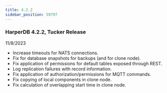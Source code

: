 ```yaml
---
title: 4.2.2
sidebar_position: 59797
---
```


### HarperDB 4.2.2, Tucker Release
11/8/2023

* Increase timeouts for NATS connections.
* Fix for database snapshots for backups (and for clone node).
* Fix application of permissions for default tables exposed through REST.
* Log replication failures with record information.
* Fix application of authorization/permissions for MQTT commands.
* Fix copying of local components in clone node.
* Fix calculation of overlapping start time in clone node.